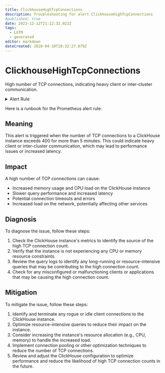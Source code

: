 ```yaml
---
title: ClickhouseHighTcpConnections
description: Troubleshooting for alert ClickhouseHighTcpConnections
#published: true
date: 2023-12-12T21:12:32.022Z
tags: 
  - LGTM
  - generated
editor: markdown
dateCreated: 2020-04-10T18:32:27.079Z
---
```


# ClickhouseHighTcpConnections

High number of TCP connections, indicating heavy client or inter-cluster communication.

<details>
  <summary>Alert Rule</summary>

{{% rule "clickhouse/clickhouse-internal.yml" "ClickhouseHighTcpConnections" %}}

{{% comment %}}

```yaml
alert: ClickhouseHighTcpConnections
expr: ClickHouseMetrics_TCPConnection > 400
for: 5m
labels:
    severity: warning
annotations:
    summary: ClickHouse High TCP Connections (instance {{ $labels.instance }})
    description: |-
        High number of TCP connections, indicating heavy client or inter-cluster communication.
          VALUE = {{ $value }}
          LABELS = {{ $labels }}
    runbook: https://github.com/srerun/prometheus-alerts/blob/main/content/runbooks/clickhouse-internal/ClickhouseHighTcpConnections.md

```

{{% /comment %}}

</details>


Here is a runbook for the Prometheus alert rule:

## Meaning 

This alert is triggered when the number of TCP connections to a ClickHouse instance exceeds 400 for more than 5 minutes. This could indicate heavy client or inter-cluster communication, which may lead to performance issues or increased latency.

## Impact 

A high number of TCP connections can cause:

* Increased memory usage and CPU load on the ClickHouse instance
* Slower query performance and increased latency
* Potential connection timeouts and errors
* Increased load on the network, potentially affecting other services

## Diagnosis 

To diagnose the issue, follow these steps:

1. Check the ClickHouse instance's metrics to identify the source of the high TCP connection count.
2. Verify that the instance is not experiencing any CPU or memory resource constraints.
3. Review the query logs to identify any long-running or resource-intensive queries that may be contributing to the high connection count.
4. Check for any misconfigured or malfunctioning clients or applications that may be causing the high connection count.

## Mitigation 

To mitigate the issue, follow these steps:

1. Identify and terminate any rogue or idle client connections to the ClickHouse instance.
2. Optimize resource-intensive queries to reduce their impact on the instance.
3. Consider increasing the instance's resource allocation (e.g., CPU, memory) to handle the increased load.
4. Implement connection pooling or other optimization techniques to reduce the number of TCP connections.
5. Review and adjust the ClickHouse configuration to optimize performance and reduce the likelihood of high TCP connection counts in the future.